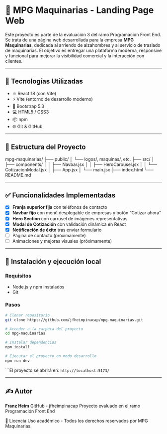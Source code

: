 # 🚜 MPG Maquinarias - Landing Page Web

Este proyecto es parte de la evaluación 3 del ramo Programación Front End. 
Se trata de una página web desarrollada para la empresa **MPG Maquinarias**, dedicada al arriendo de alzahombres y al servicio de traslado de maquinarias. 
El objetivo es entregar una plataforma moderna, responsive y funcional para mejorar la visibilidad comercial y la interacción con clientes.

---

## 🔧 Tecnologías Utilizadas

- ⚛️ React 18 (con Vite)
- ⚡ Vite (entorno de desarrollo moderno)
- 🎨 Bootstrap 5.3
- 💻 HTML5 / CSS3
- 📦 npm
- 🌐 Git & GitHub

---

## 📁 Estructura del Proyecto
mpg-maquinarias/
├── public/
│ └── logos/, maquinas/, etc.
├── src/
│ ├── components/
│ │ ├── Navbar.jsx
│ │ ├── HeroCarousel.jsx
│ │ └── CotizacionModal.jsx
│ ├── App.jsx
│ └── main.jsx
├── index.html
└── README.md


---

## ✅ Funcionalidades Implementadas

- [x] **Franja superior fija** con teléfonos de contacto
- [x] **Navbar fijo** con menú desplegable de empresas y botón “Cotizar ahora”
- [x] **Hero Section** con carrusel de imágenes representativas
- [x] **Modal de Cotización** con validación dinámica en React
- [x] **Notificación de éxito** tras enviar formulario
- [ ] Página de contacto (próximamente)
- [ ] Animaciones y mejoras visuales (próximamente)

---

## 🧪 Instalación y ejecución local

### Requisitos
- Node.js y npm instalados
- Git

### Pasos

```bash
# Clonar repositorio
git clone https://github.com/jfheimpinacap/mpg-maquinarias.git

# Acceder a la carpeta del proyecto
cd mpg-maquinarias

# Instalar dependencias
npm install

# Ejecutar el proyecto en modo desarrollo
npm run dev
```

```El proyecto se abrirá en: `http://localhost:5173/`

---

## ✍️ Autor
**Franz Heim**
GitHub - jfheimpinacap
Proyecto evaluado en el ramo Programación Front End

📝 Licencia
Uso académico - Todos los derechos reservados por MPG Maquinarias.

